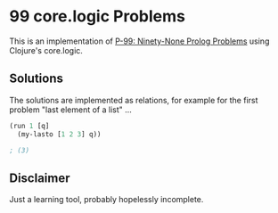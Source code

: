 
# 99 core.logic Problems

This is an implementation of [P-99: Ninety-None Prolog Problems](https://sites.google.com/site/prologsite/prolog-problems)
using Clojure's core.logic.

## Solutions

The solutions are implemented as relations, for example for
the first problem "last element of a list" ...

```clojure
(run 1 [q]
  (my-lasto [1 2 3] q))

; (3)
```

## Disclaimer

Just a learning tool, probably hopelessly incomplete.

